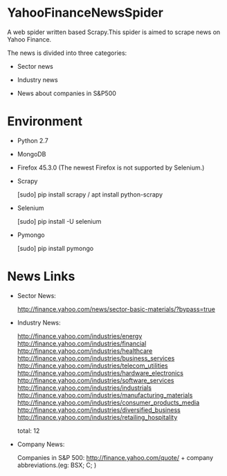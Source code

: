 # YahooFinanceNewsSpider
A web spider written based Scrapy.This spider is aimed to scrape news on Yahoo Finance.

The news is divided into three categories:

 * Sector news

 * Industry news

 * News about companies in S&P500

# Environment

 * Python 2.7
  
 * MongoDB
  
 * Firefox 45.3.0 (The newest Firefox is not supported by Selenium.)
  
 * Scrapy

    [sudo] pip install scrapy / apt install python-scrapy
  
 * Selenium

    [sudo] pip install -U selenium
  
 * Pymongo

    [sudo] pip install pymongo

# News Links

 * Sector News:

    http://finance.yahoo.com/news/sector-basic-materials/?bypass=true
        
 * Industry News:

    http://finance.yahoo.com/industries/energy
    http://finance.yahoo.com/industries/financial
    http://finance.yahoo.com/industries/healthcare
    http://finance.yahoo.com/industries/business_services
    http://finance.yahoo.com/industries/telecom_utilities
    http://finance.yahoo.com/industries/hardware_electronics
    http://finance.yahoo.com/industries/software_services
    http://finance.yahoo.com/industries/industrials
    http://finance.yahoo.com/industries/manufacturing_materials
    http://finance.yahoo.com/industries/consumer_products_media
    http://finance.yahoo.com/industries/diversified_business
    http://finance.yahoo.com/industries/retailing_hospitality
    
    total: 12

 * Company News:

    Companies in S&P 500:
    http://finance.yahoo.com/quote/ + company abbreviations.(eg: BSX; C; )

